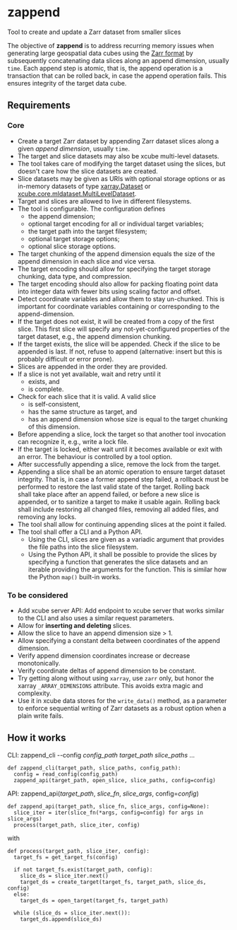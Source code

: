# zappend

Tool to create and update a Zarr dataset from smaller slices

The objective of **zappend** is to address recurring memory issues when 
generating large geospatial data cubes using the 
[Zarr format](https://zarr.readthedocs.io/) by subsequently concatenating data
slices along an append dimension, usually `time`. Each append step is atomic, 
that is, the append operation is a transaction that can be rolled back, 
in case the append operation fails. This ensures integrity of the target 
data cube. 

## Requirements

### Core

* Create a target Zarr dataset by appending Zarr dataset slices along a 
  given *append dimension*, usually `time`.   
* The target and slice datasets may also be xcube multi-level datasets. 
* The tool takes care of modifying the target dataset using the slices,
  but doesn't care how the slice datasets are created.
* Slice datasets may be given as URIs with optional storage options or as 
  in-memory datasets of type 
  [xarray.Dataset](https://docs.xarray.dev/en/stable/generated/xarray.Dataset.html)
  or 
  [xcube.core.mldataset.MultiLevelDataset](https://xcube.readthedocs.io/en/latest/mldatasets.html).
* Target and slices are allowed to live in different filesystems.
* The tool is configurable. The configuration defines 
  - the append dimension;
  - optional target encoding for all or individual target variables;
  - the target path into the target filesystem;
  - optional target storage options;
  - optional slice storage options.
* The target chunking of the append dimension equals the size of the append 
  dimension in each slice and vice versa. 
* The target encoding should allow for specifying the target storage chunking, 
  data type, and compression. 
* The target encoding should also allow for packing floating point data into 
  integer data with fewer bits using scaling factor and offset.
* Detect coordinate variables and allow them to stay un-chunked.
  This is important for coordinate variables containing or corresponding 
  to the append-dimension.
* If the target does not exist, it will be created from a copy of the first 
  slice. This first slice will specify any not-yet-configured properties
  of the target dataset, e.g., the append dimension chunking.
* If the target exists, the slice will be appended. Check if the slice to be 
  appended is last. If not, refuse to append (alternative: insert but this is 
  probably difficult or error prone).
* Slices are appended in the order they are provided.
* If a slice is not yet available, wait and retry until it 
  - exists, and
  - is complete.
* Check for each slice that it is valid. A valid slice
  - is self-consistent, 
  - has the same structure as target, and
  - has an append dimension whose size is equal to the target chunking of
    this dimension.
* Before appending a slice, lock the target so that another tool invocation 
  can recognize it, e.g., write a lock file.
* If the target is locked, either wait until it becomes available or exit 
  with an error. The behaviour is controlled by a tool option.
* After successfully appending a slice, remove the lock from the target.
* Appending a slice shall be an atomic operation to ensure target dataset 
  integrity. That is, in case a former append step failed, a rollback must
  be performed to restore the last valid state of the target. Rolling back  
  shall take place after an append failed, or before a new slice is appended,
  or to sanitize a target to make it usable again. Rolling back shall 
  include restoring all changed files, removing all added files, 
  and removing any locks. 
* The tool shall allow for continuing appending slices at the point
  it failed.
* The tool shall offer a CLI and a Python API.
  - Using the CLI, slices are given as a variadic argument that provides the 
    file paths into the slice filesystem.
  - Using the Python API, it shall be possible to provide the slices by 
    specifying a function that generates the slice datasets and an
    iterable providing the arguments for the function.
    This is similar how the Python `map()` built-in works.

### To be considered

* Add xcube server API: Add endpoint to xcube server that works similar 
  to the CLI and also uses a similar request parameters.
* Allow for **inserting and deleting** slices.
* Allow the slice to have an append dimension size > 1. 
* Allow specifying a constant delta between coordinates of the
  append dimension.
* Verify append dimension coordinates increase or decrease monotonically. 
* Verify coordinate deltas of append dimension to be constant. 
* Try getting along without using `xarray`, use `zarr` only,
  but honor the xarray `_ARRAY_DIMENSIONS` attribute. 
  This avoids extra magic and complexity.
* Use it in xcube data stores for the `write_data()` method, as a parameter 
  to enforce sequential writing of Zarr datasets as a robust option when a 
  plain write fails.

## How it works

CLI: zappend_cli --config *config_path* *target_path* *slice_paths* ...

```
def zappend_cli(target_path, slice_paths, config_path):
  config = read_config(config_path)
  zappend_api(target_path, open_slice, slice_paths, config=config)
```

API: zappend_api(*target_path*, *slice_fn*, *slice_args*, config=*config*)

```
def zappend_api(target_path, slice_fn, slice_args, config=None):
  slice_iter = iter(slice_fn(*args, config=config) for args in slice_args)
  process(target_path, slice_iter, config)
```

with

```
def process(target_path, slice_iter, config):
  target_fs = get_target_fs(config)
  
  if not target_fs.exist(target_path, config):
    slice_ds = slice_iter.next()
    target_ds = create_target(target_fs, target_path, slice_ds, config)
  else:
    target_ds = open_target(target_fs, target_path)
     
  while (slice_ds = slice_iter.next()):
    target_ds.append(slice_ds)
```

